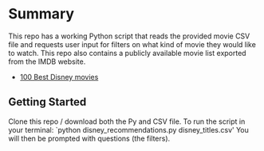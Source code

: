 # Summary
This repo has a working Python script that reads the provided movie CSV file and requests user input for filters on what kind of movie they would like to watch. 
This repo also contains a publicly available movie list exported from the IMDB website. 
* [100 Best Disney movies](imdb.com/list/ls062622141/)

## Getting Started
Clone this repo / download both the Py and CSV file. To run the script in your terminal:
`python disney_recommendations.py disney_titles.csv' 
You will then be prompted with questions (the filters). 
